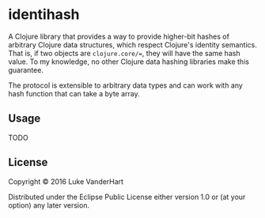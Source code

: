 # identihash

A Clojure library that provides a way to provide higher-bit hashes of arbitrary
Clojure data structures, which respect Clojure's identity semantics. That is, if
two objects are `clojure.core/=`, they will have the same hash value. To my
knowledge, no other Clojure data hashing libraries make this guarantee.

The protocol is extensible to arbitrary data types and can work with any hash
function that can take a byte array.

## Usage

TODO

## License

Copyright © 2016 Luke VanderHart

Distributed under the Eclipse Public License either version 1.0 or (at
your option) any later version.

